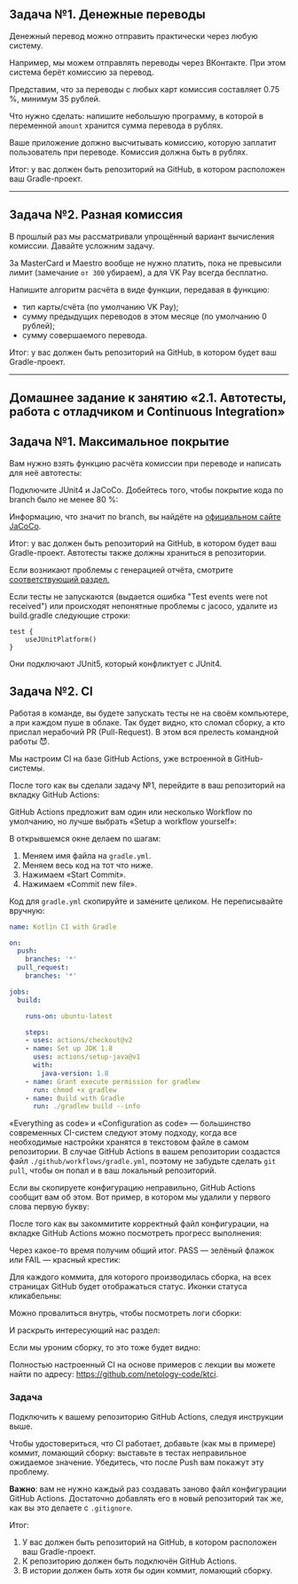 ## Задача №1. Денежные переводы

Денежный перевод можно отправить практически через любую систему.

Например, мы можем отправлять переводы через ВКонтакте.
При этом система берёт комиссию за перевод.

Представим, что за переводы с любых карт комиссия составляет 0.75 %, минимум 35 рублей.

Что нужно сделать: напишите небольшую программу, в которой в переменной `amount` хранится сумма перевода в рублях.

Ваше приложение должно высчитывать комиссию, которую заплатит пользователь при переводе. Комиссия должна быть в рублях.

Итог: у вас должен быть репозиторий на GitHub, в котором расположен ваш Gradle-проект.

-------

## Задача №2. Разная комиссия

В прошлый раз мы рассматривали упрощённый вариант вычисления комиссии. Давайте усложним задачу.

За MasterCard и Maestro вообще не нужно платить, пока не превысили лимит (замечание `от 300` убираем), а для VK Pay всегда бесплатно.

Напишите алгоритм расчёта в виде функции, передавая в функцию:
* тип карты/счёта (по умолчанию VK Pay);
* сумму предыдущих переводов в этом месяце (по умолчанию 0 рублей);
* сумму совершаемого перевода.

Итог: у вас должен быть репозиторий на GitHub, в котором будет ваш Gradle-проект.

-------------

## Домашнее задание к занятию «2.1. Автотесты, работа с отладчиком и Continuous Integration»

## Задача №1. Максимальное покрытие

Вам нужно взять функцию расчёта комиссии при переводе и написать для неё автотесты:

Подключите JUnit4 и JaCoCo. Добейтесь того, чтобы покрытие кода по branch было не менее 80 %:

Информацию, что значит по branch, вы найдёте на [официальном сайте JaCoCo](https://www.eclemma.org/jacoco/trunk/doc/counters.html).

Итог: у вас должен быть репозиторий на GitHub, в котором будет ваш Gradle-проект. Автотесты также должны храниться в репозитории.

Если возникают проблемы с генерацией отчёта, смотрите [соответствующий раздел.](https://github.com/netology-code/kt-homeworks/blob/master/04_functions/README.md#%D0%B2%D0%BE%D0%B7%D0%BC%D0%BE%D0%B6%D0%BD%D1%8B%D0%B5-%D0%BF%D1%80%D0%BE%D0%B1%D0%BB%D0%B5%D0%BC%D1%8B-%D0%B8-%D0%B8%D1%85-%D1%80%D0%B5%D1%88%D0%B5%D0%BD%D0%B8%D1%8F)

Если тесты не запускаются (выдается ошибка "Test events were not received") или происходят непонятные проблемы с jacoco, удалите из build.gradle следующие строки:

```
test {
    useJUnitPlatform()
}
```

Они подключают JUnit5, который конфликтует с JUnit4.

## Задача №2. CI

Работая в команде, вы будете запускать тесты не на своём компьютере, а при каждом пуше в облаке. Так будет видно, кто сломал сборку, а кто прислал нерабочий PR (Pull-Request). В этом вся прелесть командной работы 😈.

Мы настроим CI на базе GitHub Actions, уже встроенной в GitHub-системы.

После того как вы сделали задачу №1, перейдите в ваш репозиторий на вкладку GitHub Actions:

GitHub Actions предложит вам один или несколько Workflow по умолчанию, но лучше выбрать «Setup a workflow yourself»:

В открывшемся окне делаем по шагам:
1. Меняем имя файла на `gradle.yml`.
1. Меняем весь код на тот что ниже.
1. Нажимаем «Start Commit».
1. Нажимаем «Commit new file».

Код для `gradle.yml` скопируйте и замените целиком. Не переписывайте вручную:

```yml
name: Kotlin CI with Gradle

on:
  push:
    branches: '*'
  pull_request:
    branches: '*'

jobs:
  build:

    runs-on: ubuntu-latest

    steps:
    - uses: actions/checkout@v2
    - name: Set up JDK 1.8
      uses: actions/setup-java@v1
      with:
        java-version: 1.8
    - name: Grant execute permission for gradlew
      run: chmod +x gradlew
    - name: Build with Gradle
      run: ./gradlew build --info

```

«Everything as code» и «Configuration as code» — большинство современных CI-систем следуют этому подходу, когда все необходимые настройки хранятся в текстовом файле в самом репозитории. В случае GitHub Actions в вашем репозитории создастся файл `./github/workflows/gradle.yml`, поэтому не забудьте сделать `git pull`, чтобы он попал и в ваш локальный репозиторий.

Если вы скопируете конфигурацию неправильно, GitHub Actions сообщит вам об этом. Вот пример, в котором мы удалили у первого слова первую букву:

После того как вы закоммитите корректный файл конфигурации, на вкладке GitHub Actions можно посмотреть прогресс выполнения:

Через какое-то время получим общий итог. PASS — зелёный флажок или FAIL — красный крестик:

Для каждого коммита, для которого производилась сборка, на всех страницах GitHub будет отображаться статус. Иконки статуса кликабельны:

Можно провалиться внутрь, чтобы посмотреть логи сборки:

И раскрыть интересующий нас раздел:

Если мы уроним сборку, то это тоже будет видно:

Полностью настроенный CI на основе примеров с лекции вы можете найти по адресу: https://github.com/netology-code/ktci.

### Задача

Подключить к вашему репозиторию GitHub Actions, следуя инструкции выше.

Чтобы удостовериться, что CI работает, добавьте (как мы в примере) коммит, ломающий сборку: выставьте в тестах неправильное ожидаемое значение. Убедитесь, что после Push вам покажут эту проблему.

**Важно**: вам не нужно каждый раз создавать заново файл конфигурации GitHub Actions. Достаточно добавлять его в новый репозиторий так же, как вы это делаете с `.gitignore`.

Итог:
1. У вас должен быть репозиторий на GitHub, в котором расположен ваш Gradle-проект.
1. К репозиторию должен быть подключён GitHub Actions.
1. В истории должен быть хотя бы один коммит, ломающий сборку.
